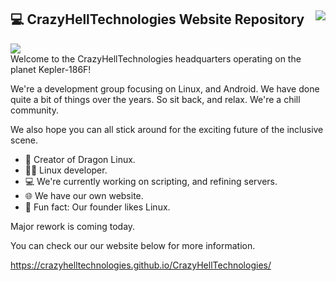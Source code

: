 ## 💻 CrazyHellTechnologies Website Repository <img align="right" src="https://komarev.com/ghpvc/?username=CrazyHellTechnologies" /></br>
<img align="center" src="https://CrazyHellTechnologies.github.io/CrazyHellTechnologies/tenor.gif" /></br>
Welcome to the CrazyHellTechnologies headquarters operating on the planet Kepler-186F!

We're a development group focusing on Linux, and Android. We have done quite a bit of things over the years. So sit back, and relax. We're a chill community.

We also hope you can all stick around for the exciting future of the inclusive scene.

- 🐉 Creator of Dragon Linux.
- 🐱‍💻 Linux developer.
- 💻 We're currently working on scripting, and refining servers.
- 🌐 We have our own website.
- 🐧 Fun fact: Our founder likes Linux.

Major rework is coming today.

You can check our our website below for more information.

https://crazyhelltechnologies.github.io/CrazyHellTechnologies/
